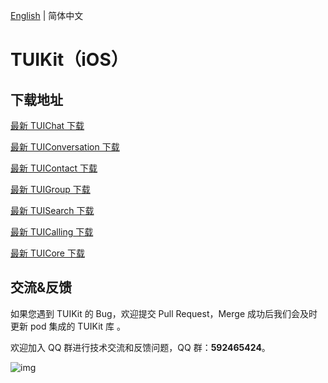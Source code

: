 [English](./README_EN.md) | 简体中文

# TUIKit（iOS）

## 下载地址

[最新 TUIChat 下载](https://im.sdk.cloud.tencent.cn/download/tuikit/6.1.2155/ios/TUIChat.zip)

[最新 TUIConversation 下载](https://im.sdk.cloud.tencent.cn/download/tuikit/6.1.2155/ios/TUIConversation.zip)

[最新 TUIContact 下载](https://im.sdk.cloud.tencent.cn/download/tuikit/6.1.2155/ios/TUIContact.zip)

[最新 TUIGroup 下载](https://im.sdk.cloud.tencent.cn/download/tuikit/6.1.2155/ios/TUIGroup.zip)

[最新 TUISearch 下载](https://im.sdk.cloud.tencent.cn/download/tuikit/6.1.2155/ios/TUISearch.zip)

[最新 TUICalling 下载](https://im.sdk.cloud.tencent.cn/download/tuikit/6.1.2155/ios/TUICalling.zip)

[最新 TUICore 下载](https://im.sdk.cloud.tencent.cn/download/tuikit/6.1.2155/ios/TUICore.zip)


## 交流&反馈

如果您遇到 TUIKit 的 Bug，欢迎提交  Pull Request，Merge 成功后我们会及时更新 pod 集成的 TUIKit 库 。

欢迎加入 QQ 群进行技术交流和反馈问题，QQ 群：**592465424**。

![img](https://qcloudimg.tencent-cloud.cn/raw/ca5f8724cd5a9002abc454f80bf3df12.png)